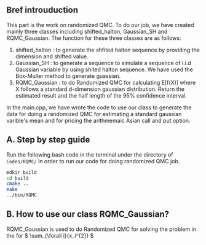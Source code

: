 ## Bref introuduction

This part is the work on randomized QMC. To do our job, we have created mainly three classes including shifted_halton, Gaussian_SH and RQMC_Gaussian. The function for these three classes are as follows:
1. shifted_halton : to generate the shfited halton sequence by providing the dimension and shifted value.
2. Gaussian_SH    : to generate a sequence to simulate a sequence of i.i.d Gaussian variable by using shited halton sequence. We have used the Box-Muller method to generate guassian.
3. RQMC_Gaussian  : to do Randomized QMC for calculating E[f(X)] where X follows a standard d-dimension gaussian distribution. Return the estimated result and the half length of the 95% confidence interval.

In the main.cpp, we have wrote the code to use our class to generate the data for doing a randomized QMC for estimating a standard gaussian varible's mean and for pricing the arithmemaic Asian call and put option.

## A. Step by step guide
Run the following bash code in the terminal under the directory of `Codes/RQMC/` in order to run our code for doing randomized QMC job.
```Bash
mdkir build
cd build
cmake ..
make
../bin/RQMC
```

## B. How to use our class RQMC_Gaussian?
RQMC_Gaussian is used to do Randomized QMC for solving the problem in the for $ \sum_{\forall i}{x_i^{2}} $
